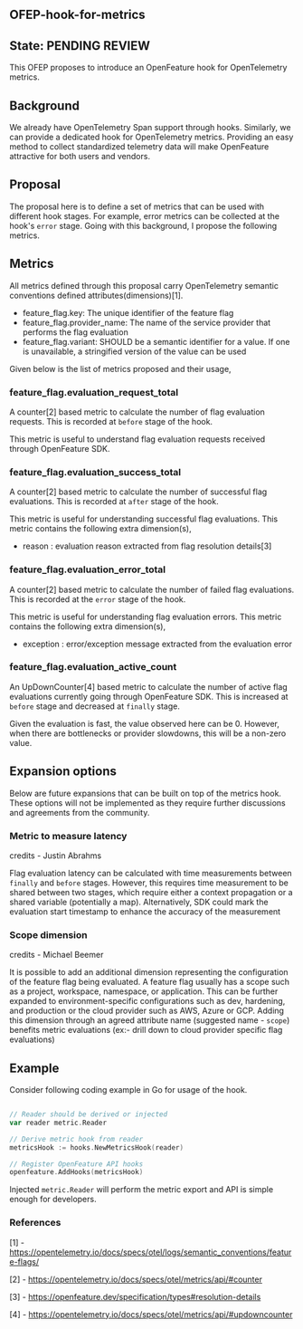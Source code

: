 ## OFEP-hook-for-metrics

## State: PENDING REVIEW

This OFEP proposes to introduce an OpenFeature hook for OpenTelemetry metrics.

## Background

We already have OpenTelemetry Span support through hooks. Similarly, we can provide a dedicated hook for OpenTelemetry
metrics. Providing an easy method to collect standardized telemetry data will make OpenFeature attractive for both users and vendors.

## Proposal

The proposal here is to define a set of metrics that can be used with different hook stages. For example, error metrics
can be collected at the hook's `error` stage. Going with this background, I propose the following metrics.

## Metrics

All metrics defined through this proposal carry OpenTelemetry semantic conventions defined attributes(dimensions)[1].

- feature_flag.key: The unique identifier of the feature flag
- feature_flag.provider_name: The name of the service provider that performs the flag evaluation
- feature_flag.variant: SHOULD be a semantic identifier for a value. If one is unavailable, a stringified version of
  the value can be used

Given below is the list of metrics proposed and their usage,

### feature_flag.evaluation_request_total

A counter[2] based metric to calculate the number of flag evaluation requests. This is recorded at `before` stage of
the hook.

This metric is useful to understand flag evaluation requests received through OpenFeature SDK.

### feature_flag.evaluation_success_total

A counter[2] based metric to calculate the number of successful flag evaluations. This is recorded at `after` stage of
the hook.

This metric is useful for understanding successful flag evaluations. This metric contains the following extra dimension(s),

- reason : evaluation reason extracted from flag resolution details[3]

### feature_flag.evaluation_error_total

A counter[2] based metric to calculate the number of failed flag evaluations. This is recorded at the `error` stage of
the hook.

This metric is useful for understanding flag evaluation errors. This metric contains the following extra dimension(s),

- exception : error/exception message extracted from the evaluation error

### feature_flag.evaluation_active_count

An UpDownCounter[4] based metric to calculate the number of active flag evaluations currently going through
OpenFeature SDK. This is increased at `before` stage and decreased at `finally` stage.

Given the evaluation is fast, the value observed here can be 0. However, when there are bottlenecks or provider
slowdowns, this will be a non-zero value.

## Expansion options

Below are future expansions that can be built on top of the metrics hook. These options will not be
implemented as they require further discussions and agreements from the community.

### Metric to measure latency

credits - Justin Abrahms

Flag evaluation latency can be calculated with time measurements between `finally` and `before` stages. However,
this requires time measurement to be shared between two stages, which require either a context propagation or a shared
variable (potentially a map). Alternatively, SDK could mark the evaluation start timestamp to enhance the accuracy
of the measurement

### Scope dimension

credits - Michael Beemer

It is possible to add an additional dimension representing the configuration of the feature flag being evaluated. A
feature flag usually has a scope such as a project, workspace, namespace, or application. This can be further
expanded to environment-specific configurations such as dev, hardening, and production or the cloud provider such as
AWS, Azure or GCP. Adding this dimension through an agreed attribute name (suggested name - `scope`) benefits metric
evaluations (ex:- drill down to cloud provider specific flag evaluations)


## Example

Consider following coding example in Go for usage of the hook.

```go

// Reader should be derived or injected 
var reader metric.Reader

// Derive metric hook from reader
metricsHook := hooks.NewMetricsHook(reader)

// Register OpenFeature API hooks
openfeature.AddHooks(metricsHook)
```

Injected `metric.Reader` will perform the metric export and API is simple enough for developers.

### References

[1] - https://opentelemetry.io/docs/specs/otel/logs/semantic_conventions/feature-flags/

[2] - https://opentelemetry.io/docs/specs/otel/metrics/api/#counter

[3] - https://openfeature.dev/specification/types#resolution-details

[4] - https://opentelemetry.io/docs/specs/otel/metrics/api/#updowncounter